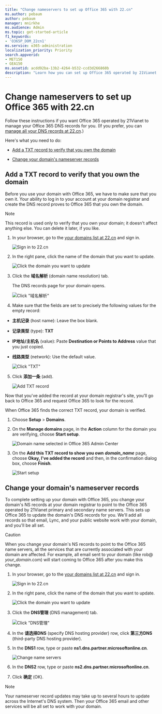 ```yaml
---
title: "Change nameservers to set up Office 365 with 22.cn"
ms.author: pebaum
author: pebaum
manager: mnirkhe
ms.audience: Admin
ms.topic: get-started-article
f1_keywords:
- 'O365P_DOM_22cn1'
ms.service: o365-administration
localization_priority: Priority
search.appverid:
- MET150
- GEA150
ms.assetid: acdd92ba-13b2-4264-b532-ccd3d266860b
description: "Learn how you can set up Office 365 operated by 21Vianet to manage your DNS records, when 22.cn is the DNS hosting provider."
---
```


# Change nameservers to set up Office 365 with 22.cn

Follow these instructions if you want Office 365 operated by 21Vianet to manage your Office 365 DNS records for you. (If you prefer, you can [manage all your DNS records at 22.cn](create-dns-records-at-22-cn.md).) 
  
Here's what you need to do:
  
- [Add a TXT record to verify that you own the domain](change-nameservers-at-22-cn.md#BKMK_add_a_record)
    
- [Change your domain's nameserver records](change-nameservers-at-22-cn.md#BKMK_change_your_domain_s_1)
    
## Add a TXT record to verify that you own the domain
<a name="BKMK_add_a_record"> </a>

Before you use your domain with Office 365, we have to make sure that you own it. Your ability to log in to your account at your domain registrar and create the DNS record proves to Office 365 that you own the domain.
  
> [!NOTE]
> This record is used only to verify that you own your domain; it doesn't affect anything else. You can delete it later, if you like. 
  
1. In your browser, go to the [your domains list at 22.cn](https://www.22.cn/) and sign in. 
    
    ![Sign in to 22.cn](../media/6aeb0d2e-4844-499d-9cdf-278c5490e40b.png)
  
2. In the right pane, click the name of the domain that you want to update.
    
    ![Click the domain you want to update](../media/9118a9a5-0815-4254-be7e-fbfb3570af0e.png)
  
3. Click the **域名解析** (domain name resolution) tab. 
    
    The DNS records page for your domain opens.
    
    ![Click "域名解析"](../media/2fd80f2c-30ad-4ba3-a376-4afb54ae3ced.png)
  
4. Make sure that the fields are set to precisely the following values for the empty record:
    
  - **主机记录** (host name): Leave the box blank. 
    
  - **记录类型** (type): **TXT**
    
  - **IP地址/主机名** (value): Paste **Destination or Points to Address** value that you just copied. 
    
  - **线路类型** (network): Use the default value. 
    
    ![Click "TXT"](../media/58ad8a10-fac6-4231-aca4-c7763873a8ef.png)
  
5. Click **添加一条** (add). 
    
    ![Add TXT record](../media/f8755878-41aa-4c92-a409-8ebbb3c271f3.png)
  
Now that you've added the record at your domain registrar's site, you'll go back to Office 365 and request Office 365 to look for the record.
  
When Office 365 finds the correct TXT record, your domain is verified.
  
1. Choose **Setup** \> **Domains**.
    
2. On the **Manage domains** page, in the **Action** column for the domain you are verifying, choose **Start setup**.
    
    ![Domain name selected in Office 365 Admin Center](../media/c61204f1-a025-448b-a2a1-c4d7abee7a06.png)
  
3. On the **Add this TXT record to show you own** ***domain_name*** page, choose **Okay, I've added the record** and then, in the confirmation dialog box, choose **Finish**.
    
    ![Start setup](../media/5f6578af-ae32-49e8-b283-ec2d080420da.png)
  
## Change your domain's nameserver records
<a name="BKMK_change_your_domain_s_1"> </a>

To complete setting up your domain with Office 365, you change your domain's NS records at your domain registrar to point to the Office 365 operated by 21Vianet primary and secondary name servers. This sets up Office 365 to update the domain's DNS records for you. We'll add all records so that email, Lync, and your public website work with your domain, and you'll be all set.
  
> [!CAUTION]
> When you change your domain's NS records to point to the Office 365 name servers, all the services that are currently associated with your domain are affected. For example, all email sent to your domain (like rob@ *your_domain*.com) will start coming to Office 365 after you make this change. 
  
1. In your browser, go to the [your domains list at 22.cn](https://www.22.cn/) and sign in. 
    
    ![Sign in to 22.cn](../media/6aeb0d2e-4844-499d-9cdf-278c5490e40b.png)
  
2. In the right pane, click the name of the domain that you want to update.
    
    ![Click the domain you want to update](../media/9118a9a5-0815-4254-be7e-fbfb3570af0e.png)
  
3. Click the **DNS管理** (DNS management) tab. 
    
    ![Click "DNS管理"](../media/ed7571ab-ff3c-4614-9d50-bd0ff31fbe61.png)
  
4. In the **请选择DNS** (specify DNS hosting provider) row, click **第三方DNS** (third-party DNS hosting provider). 
    
5. In the **DNS1** row, type or paste **ns1.dns.partner.microsoftonline.cn**. 
    
    ![Change name servers](../media/24401480-320a-4ad9-8e02-9e1bd886e9f6.png)
  
6. In the **DNS2** row, type or paste **ns2.dns.partner.microsoftonline.cn**. 
    
7. Click **确定** (OK). 
    
> [!NOTE]
> Your nameserver record updates may take up to several hours to update across the Internet's DNS system. Then your Office 365 email and other services will be all set to work with your domain. 
  

